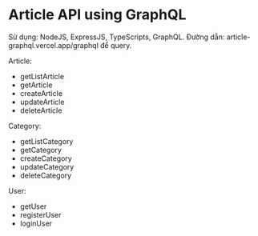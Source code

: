 # Article API using GraphQL

Sử dụng: NodeJS, ExpressJS, TypeScripts, GraphQL.
Đường dẫn: article-graphql.vercel.app/graphql để query.

Article:
- getListArticle
- getArticle
- createArticle
- updateArticle
- deleteArticle

Category:
- getListCategory
- getCategory
- createCategory
- updateCategory
- deleteCategory

User:
- getUser
- registerUser
- loginUser
